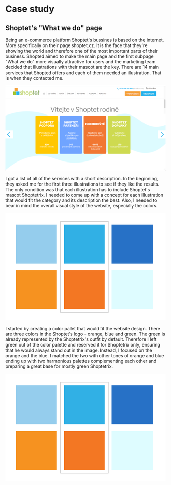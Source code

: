 # Case study

## Shoptet's "What we do" page

Being an e-commerce platform Shoptet's bussines is based on the internet. More specifically on their page shoptet.cz. It is the face that they're showing the world and therefore one of the most important parts of their business. Shopted aimed to make the main page and the first subpage "What we do" more visually attractive for users and the marketing team decided that illustrations with their mascot are the key. There are 14 main services that Shopted offers and each of them needed an illustration. That is when they contacted me.

![color palette with oranges and blues.](img/po.png)

I got a list of all of the services with a short description. In the beginning, they asked me for the first three illustrations to see if they like the results. The only condition was that each illustration has to include Shoptet's mascot Shoptetrix. I needed to come up with a concept for each illustration that would fit the category and its description the best. Also, I needed to bear in mind the overall visual style of the website, especially the colors.  

![color palette with oranges and blues.](img/paleta.png)

I started by creating a color pallet that would fit the website design. There are three colors in the Shoptet's logo - orange, blue and green. The green is already represented by the Shoptetrix's outfit by default. Therefore I left green out of the color palette and reserved it for Shoptetrix only, ensuring that he would always stand out in the image. Instead, I focused on the orange and the blue. I matched the two with other tones of orange and blue ending up with two harmonious palettes complementing each other and preparing a great base for mostly green Shoptetrix.

![color palette with oranges and blues.](img/paleta.png)






